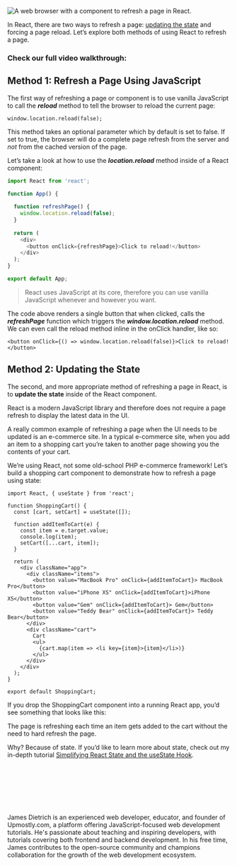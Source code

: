 ![A web browser with a component to refresh a page in React.](https://cdn.shortpixel.ai/spai/w_985+q_lossy+ret_img+to_webp/https://cdn-upmostlymulti.pressidium.com/wp-content/uploads/react-refresh-page.jpg)

In React, there are two ways to refresh a page: [updating the state](https://upmostly.com/tutorials/how-to-use-the-setstate-callback-in-react) and forcing a page reload. Let’s explore both methods of using React to refresh a page.

### Check our full video walkthrough:

## Method 1: Refresh a Page Using JavaScript

The first way of refreshing a page or component is to use vanilla JavaScript to call the **_reload_** method to tell the browser to reload the current page:

```
window.location.reload(false);
```

This method takes an optional parameter which by default is set to false. If set to true, the browser will do a complete page refresh from the server and _not_ from the cached version of the page.

Let’s take a look at how to use the **_location.reload_** method inside of a React component:

```js
import React from 'react';

function App() {
  
  function refreshPage() {
    window.location.reload(false);
  }
  
  return (
    <div>
      <button onClick={refreshPage}>Click to reload!</button>
    </div>
  );
}

export default App;
```

> React uses JavaScript at its core, therefore you can use vanilla JavaScript whenever and however you want.

The code above renders a single button that when clicked, calls the **_refreshPage_** function which triggers the **_window.location.reload_** method. We can even call the reload method inline in the onClick handler, like so:

```
<button onClick={() => window.location.reload(false)}>Click to reload!</button>
```

## Method 2: Updating the State

The second, and more appropriate method of refreshing a page in React, is to **update the state** inside of the React component.

React is a modern JavaScript library and therefore does not require a page refresh to display the latest data in the UI.

A really common example of refreshing a page when the UI needs to be updated is an e-commerce site. In a typical e-commerce site, when you add an item to a shopping cart you’re taken to another page showing you the contents of your cart.

We’re using React, not some old-school PHP e-commerce framework! Let’s build a shopping cart component to demonstrate how to refresh a page using state:

```
import React, { useState } from 'react';

function ShoppingCart() {
  const [cart, setCart] = useState([]);

  function addItemToCart(e) {
    const item = e.target.value;
    console.log(item);
    setCart([...cart, item]);
  }

  return (
    <div className="app">
      <div className="items">
        <button value="MacBook Pro" onClick={addItemToCart}> MacBook Pro</button>
        <button value="iPhone XS" onClick={addItemToCart}>iPhone XS</button>
        <button value="Gem" onClick={addItemToCart}> Gem</button>
        <button value="Teddy Bear" onClick={addItemToCart}> Teddy Bear</button>
      </div>
      <div className="cart">
        Cart
        <ul>
          {cart.map(item => <li key={item}>{item}</li>)}
        </ul>
      </div>
    </div>
  );
}

export default ShoppingCart;
```

If you drop the ShoppingCart component into a running React app, you’d see something that looks like this:

The page is refreshing each time an item gets added to the cart without the need to hard refresh the page.

Why? Because of state. If you’d like to learn more about state, check out my in-depth tutorial [Simplifying React State and the useState Hook](https://upmostly.com/tutorials/simplifying-react-state-and-the-usestate-hook).

![Avatar photo](data:image/svg+xml;base64,PHN2ZyB4bWxucz0iaHR0cDovL3d3dy53My5vcmcvMjAwMC9zdmciIHZpZXdCb3g9IjAgMCA5NiA5NiIgd2lkdGg9Ijk2IiBoZWlnaHQ9Ijk2IiBkYXRhLXU9Imh0dHBzJTNBJTJGJTJGY2RuLXVwbW9zdGx5bXVsdGkucHJlc3NpZGl1bS5jb20lMkZ3cC1jb250ZW50JTJGdXBsb2FkcyUyRkphbWVzLURpZXRyaWNoLVByb2ZpbGUtUGljdHVyZS1VcG1vc3RseS05Nng5Ni5wbmciIGRhdGEtdz0iOTYiIGRhdGEtaD0iOTYiIGRhdGEtYmlwPSIiPjwvc3ZnPg==)

James Dietrich is an experienced web developer, educator, and founder of Upmostly.com, a platform offering JavaScript-focused web development tutorials. He's passionate about teaching and inspiring developers, with tutorials covering both frontend and backend development. In his free time, James contributes to the open-source community and champions collaboration for the growth of the web development ecosystem.